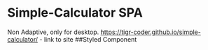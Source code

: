 # Simple-Calculator SPA
Non Adaptive, only for desktop.
https://tigr-coder.github.io/simple-calculator/ - link to site
##Styled Component
